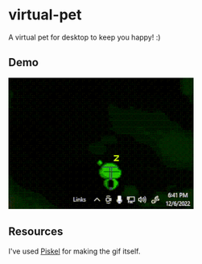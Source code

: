 # virtual-pet
A virtual pet for desktop to keep you happy! :)
## Demo
![Wiggie Demo](https://github.com/jerwintuchi/virtual-pet/blob/main/images/wiggie-demo.gif)
## Resources
I've used [Piskel](https://www.piskelapp.com/download) for making the gif itself.

